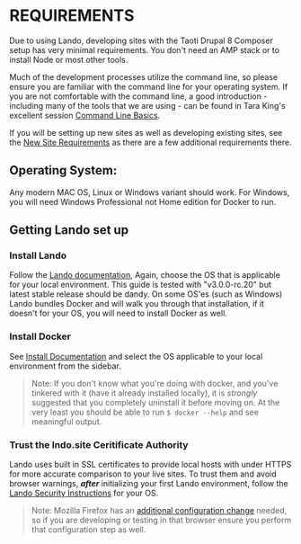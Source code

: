 # REQUIREMENTS
Due to using Lando, developing sites with the Taoti Drupal 8 Composer setup has very minimal requirements. You don't
need an AMP stack or to install Node or most other tools. 

Much of the development processes utilize the command line, so please ensure you are familiar with the command line for
your operating system. If you are not comfortable with the command line, a good introduction - including many of the
tools that we are using - can be found in Tara King's excellent session [Command Line Basics](
https://drupal.tv/external-video/2018-10-27/command-line-basics-site-builders).

If you will be setting up new sites as well as developing existing sites, see the [New Site Requirements](
requirements-new-site.md) as there are a few additional requirements there.

## Operating System:
Any modern MAC OS, Linux or Windows variant should work. For Windows, you will need Windows Professional not Home
edition for Docker to run.

## Getting Lando set up

### Install Lando
Follow the [Lando documentation](https://docs.devwithlando.io/installation/system-requirements.html), Again, choose the
OS that is applicable for your local environment. This guide is tested with "v3.0.0-rc.20" but latest stable release
should be dandy. On some OS'es (such as Windows) Lando bundles Docker and will walk you through that installation, if it
doesn't for your OS, you will need to install Docker as well.

### Install Docker

See [Install Documentation](https://docs.docker.com/install/) and select the OS applicable to your local environment
from the sidebar.

> Note: If you don't know what you're doing with docker, and you've tinkered with it (have it already installed locally),
it is _strongly_ suggested that you completely uninstall it before moving on. At the very least you should be able to
run `$ docker --help` and see meaningful output.

### Trust the lndo.site Ceritificate Authority
Lando uses built in SSL certificates to provide local hosts with under HTTPS for more accurate comparison to your live
sites. To trust them and avoid browser warnings, **_after_** initializing your first Lando environment, follow the 
[Lando Security Instructions](https://docs.devwithlando.io/config/security.html) for your OS.

> Note: Mozilla Firefox has an [additional configuration change](
https://docs.devwithlando.io/config/security.html#firefox-maintains-its-own-certificate-store) needed, so if you are
developing or testing in that browser ensure you perform that configuration step as well.
